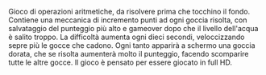 Gioco di operazioni aritmetiche, da risolvere prima che tocchino il fondo. Contiene una meccanica di incremento punti ad ogni goccia risolta, con salvataggio del punteggio più alto e gameover dopo che il livello dell'acqua è salito troppo. La difficoltà aumenta ogni dieci secondi, veloccizzando sepre più le gocce che cadono. Ogni tanto apparirà a schermo una goccia dorata, che se risolta aumenterà molto il punteggio, facendo scomparire tutte le altre gocce. Il gioco è pensato per essere giocato in full HD.

